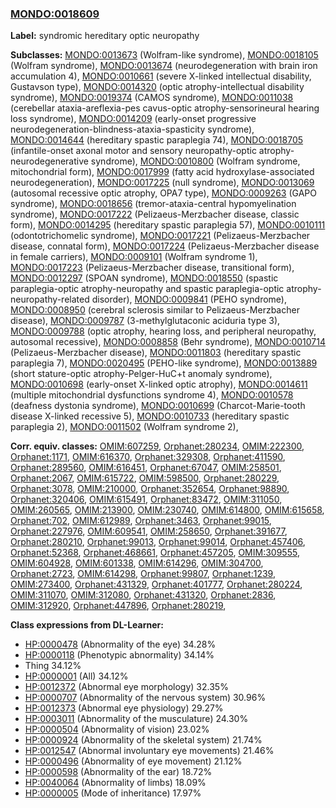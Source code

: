 
### [MONDO:0018609](http://purl.obolibrary.org/obo/MONDO_0018609)
**Label:** syndromic hereditary optic neuropathy

**Subclasses:** [MONDO:0013673](http://purl.obolibrary.org/obo/MONDO_0013673) (Wolfram-like syndrome), [MONDO:0018105](http://purl.obolibrary.org/obo/MONDO_0018105) (Wolfram syndrome), [MONDO:0013674](http://purl.obolibrary.org/obo/MONDO_0013674) (neurodegeneration with brain iron accumulation 4), [MONDO:0010661](http://purl.obolibrary.org/obo/MONDO_0010661) (severe X-linked intellectual disability, Gustavson type), [MONDO:0014320](http://purl.obolibrary.org/obo/MONDO_0014320) (optic atrophy-intellectual disability syndrome), [MONDO:0019374](http://purl.obolibrary.org/obo/MONDO_0019374) (CAMOS syndrome), [MONDO:0011038](http://purl.obolibrary.org/obo/MONDO_0011038) (cerebellar ataxia-areflexia-pes cavus-optic atrophy-sensorineural hearing loss syndrome), [MONDO:0014209](http://purl.obolibrary.org/obo/MONDO_0014209) (early-onset progressive neurodegeneration-blindness-ataxia-spasticity syndrome), [MONDO:0014644](http://purl.obolibrary.org/obo/MONDO_0014644) (hereditary spastic paraplegia 74), [MONDO:0018705](http://purl.obolibrary.org/obo/MONDO_0018705) (infantile-onset axonal motor and sensory neuropathy-optic atrophy-neurodegenerative syndrome), [MONDO:0010800](http://purl.obolibrary.org/obo/MONDO_0010800) (Wolfram syndrome, mitochondrial form), [MONDO:0017999](http://purl.obolibrary.org/obo/MONDO_0017999) (fatty acid hydroxylase-associated neurodegeneration), [MONDO:0017225](http://purl.obolibrary.org/obo/MONDO_0017225) (null syndrome), [MONDO:0013069](http://purl.obolibrary.org/obo/MONDO_0013069) (autosomal recessive optic atrophy, OPA7 type), [MONDO:0009263](http://purl.obolibrary.org/obo/MONDO_0009263) (GAPO syndrome), [MONDO:0018656](http://purl.obolibrary.org/obo/MONDO_0018656) (tremor-ataxia-central hypomyelination syndrome), [MONDO:0017222](http://purl.obolibrary.org/obo/MONDO_0017222) (Pelizaeus-Merzbacher disease, classic form), [MONDO:0014295](http://purl.obolibrary.org/obo/MONDO_0014295) (hereditary spastic paraplegia 57), [MONDO:0010111](http://purl.obolibrary.org/obo/MONDO_0010111) (odontotrichomelic syndrome), [MONDO:0017221](http://purl.obolibrary.org/obo/MONDO_0017221) (Pelizaeus-Merzbacher disease, connatal form), [MONDO:0017224](http://purl.obolibrary.org/obo/MONDO_0017224) (Pelizaeus-Merzbacher disease in female carriers), [MONDO:0009101](http://purl.obolibrary.org/obo/MONDO_0009101) (Wolfram syndrome 1), [MONDO:0017223](http://purl.obolibrary.org/obo/MONDO_0017223) (Pelizaeus-Merzbacher disease, transitional form), [MONDO:0012297](http://purl.obolibrary.org/obo/MONDO_0012297) (SPOAN syndrome), [MONDO:0018550](http://purl.obolibrary.org/obo/MONDO_0018550) (spastic paraplegia-optic atrophy-neuropathy and spastic paraplegia-optic atrophy-neuropathy-related disorder), [MONDO:0009841](http://purl.obolibrary.org/obo/MONDO_0009841) (PEHO syndrome), [MONDO:0008950](http://purl.obolibrary.org/obo/MONDO_0008950) (cerebral sclerosis similar to Pelizaeus-Merzbacher disease), [MONDO:0009787](http://purl.obolibrary.org/obo/MONDO_0009787) (3-methylglutaconic aciduria type 3), [MONDO:0009788](http://purl.obolibrary.org/obo/MONDO_0009788) (optic atrophy, hearing loss, and peripheral neuropathy, autosomal recessive), [MONDO:0008858](http://purl.obolibrary.org/obo/MONDO_0008858) (Behr syndrome), [MONDO:0010714](http://purl.obolibrary.org/obo/MONDO_0010714) (Pelizaeus-Merzbacher disease), [MONDO:0011803](http://purl.obolibrary.org/obo/MONDO_0011803) (hereditary spastic paraplegia 7), [MONDO:0020495](http://purl.obolibrary.org/obo/MONDO_0020495) (PEHO-like syndrome), [MONDO:0013889](http://purl.obolibrary.org/obo/MONDO_0013889) (short stature-optic atrophy-Pelger-HuC+t anomaly syndrome), [MONDO:0010698](http://purl.obolibrary.org/obo/MONDO_0010698) (early-onset X-linked optic atrophy), [MONDO:0014611](http://purl.obolibrary.org/obo/MONDO_0014611) (multiple mitochondrial dysfunctions syndrome 4), [MONDO:0010578](http://purl.obolibrary.org/obo/MONDO_0010578) (deafness dystonia syndrome), [MONDO:0010699](http://purl.obolibrary.org/obo/MONDO_0010699) (Charcot-Marie-tooth disease X-linked recessive 5), [MONDO:0010733](http://purl.obolibrary.org/obo/MONDO_0010733) (hereditary spastic paraplegia 2), [MONDO:0011502](http://purl.obolibrary.org/obo/MONDO_0011502) (Wolfram syndrome 2), 

**Corr. equiv. classes:** [OMIM:607259](http://purl.obolibrary.org/obo/OMIM_607259), [Orphanet:280234](http://www.orpha.net/ORDO/Orphanet_280234), [OMIM:222300](http://purl.obolibrary.org/obo/OMIM_222300), [Orphanet:1171](http://www.orpha.net/ORDO/Orphanet_1171), [OMIM:616370](http://purl.obolibrary.org/obo/OMIM_616370), [Orphanet:329308](http://www.orpha.net/ORDO/Orphanet_329308), [Orphanet:411590](http://www.orpha.net/ORDO/Orphanet_411590), [Orphanet:289560](http://www.orpha.net/ORDO/Orphanet_289560), [OMIM:616451](http://purl.obolibrary.org/obo/OMIM_616451), [Orphanet:67047](http://www.orpha.net/ORDO/Orphanet_67047), [OMIM:258501](http://purl.obolibrary.org/obo/OMIM_258501), [Orphanet:2067](http://www.orpha.net/ORDO/Orphanet_2067), [OMIM:615722](http://purl.obolibrary.org/obo/OMIM_615722), [OMIM:598500](http://purl.obolibrary.org/obo/OMIM_598500), [Orphanet:280229](http://www.orpha.net/ORDO/Orphanet_280229), [Orphanet:3078](http://www.orpha.net/ORDO/Orphanet_3078), [OMIM:210000](http://purl.obolibrary.org/obo/OMIM_210000), [Orphanet:352654](http://www.orpha.net/ORDO/Orphanet_352654), [Orphanet:98890](http://www.orpha.net/ORDO/Orphanet_98890), [Orphanet:320406](http://www.orpha.net/ORDO/Orphanet_320406), [OMIM:615491](http://purl.obolibrary.org/obo/OMIM_615491), [Orphanet:83472](http://www.orpha.net/ORDO/Orphanet_83472), [OMIM:311050](http://purl.obolibrary.org/obo/OMIM_311050), [OMIM:260565](http://purl.obolibrary.org/obo/OMIM_260565), [OMIM:213900](http://purl.obolibrary.org/obo/OMIM_213900), [OMIM:230740](http://purl.obolibrary.org/obo/OMIM_230740), [OMIM:614800](http://purl.obolibrary.org/obo/OMIM_614800), [OMIM:615658](http://purl.obolibrary.org/obo/OMIM_615658), [Orphanet:702](http://www.orpha.net/ORDO/Orphanet_702), [OMIM:612989](http://purl.obolibrary.org/obo/OMIM_612989), [Orphanet:3463](http://www.orpha.net/ORDO/Orphanet_3463), [Orphanet:99015](http://www.orpha.net/ORDO/Orphanet_99015), [Orphanet:227976](http://www.orpha.net/ORDO/Orphanet_227976), [OMIM:609541](http://purl.obolibrary.org/obo/OMIM_609541), [OMIM:258650](http://purl.obolibrary.org/obo/OMIM_258650), [Orphanet:391677](http://www.orpha.net/ORDO/Orphanet_391677), [Orphanet:280210](http://www.orpha.net/ORDO/Orphanet_280210), [Orphanet:99013](http://www.orpha.net/ORDO/Orphanet_99013), [Orphanet:99014](http://www.orpha.net/ORDO/Orphanet_99014), [Orphanet:457406](http://www.orpha.net/ORDO/Orphanet_457406), [Orphanet:52368](http://www.orpha.net/ORDO/Orphanet_52368), [Orphanet:468661](http://www.orpha.net/ORDO/Orphanet_468661), [Orphanet:457205](http://www.orpha.net/ORDO/Orphanet_457205), [OMIM:309555](http://purl.obolibrary.org/obo/OMIM_309555), [OMIM:604928](http://purl.obolibrary.org/obo/OMIM_604928), [OMIM:601338](http://purl.obolibrary.org/obo/OMIM_601338), [OMIM:614296](http://purl.obolibrary.org/obo/OMIM_614296), [OMIM:304700](http://purl.obolibrary.org/obo/OMIM_304700), [Orphanet:2723](http://www.orpha.net/ORDO/Orphanet_2723), [OMIM:614298](http://purl.obolibrary.org/obo/OMIM_614298), [Orphanet:99807](http://www.orpha.net/ORDO/Orphanet_99807), [Orphanet:1239](http://www.orpha.net/ORDO/Orphanet_1239), [OMIM:273400](http://purl.obolibrary.org/obo/OMIM_273400), [Orphanet:431329](http://www.orpha.net/ORDO/Orphanet_431329), [Orphanet:401777](http://www.orpha.net/ORDO/Orphanet_401777), [Orphanet:280224](http://www.orpha.net/ORDO/Orphanet_280224), [OMIM:311070](http://purl.obolibrary.org/obo/OMIM_311070), [OMIM:312080](http://purl.obolibrary.org/obo/OMIM_312080), [Orphanet:431320](http://www.orpha.net/ORDO/Orphanet_431320), [Orphanet:2836](http://www.orpha.net/ORDO/Orphanet_2836), [OMIM:312920](http://purl.obolibrary.org/obo/OMIM_312920), [Orphanet:447896](http://www.orpha.net/ORDO/Orphanet_447896), [Orphanet:280219](http://www.orpha.net/ORDO/Orphanet_280219), 

**Class expressions from DL-Learner:**

- [HP:0000478](http://purl.obolibrary.org/obo/HP_0000478) (Abnormality of the eye) 34.28%
- [HP:0000118](http://purl.obolibrary.org/obo/HP_0000118) (Phenotypic abnormality) 34.14%
- Thing 34.12%
- [HP:0000001](http://purl.obolibrary.org/obo/HP_0000001) (All) 34.12%
- [HP:0012372](http://purl.obolibrary.org/obo/HP_0012372) (Abnormal eye morphology) 32.35%
- [HP:0000707](http://purl.obolibrary.org/obo/HP_0000707) (Abnormality of the nervous system) 30.96%
- [HP:0012373](http://purl.obolibrary.org/obo/HP_0012373) (Abnormal eye physiology) 29.27%
- [HP:0003011](http://purl.obolibrary.org/obo/HP_0003011) (Abnormality of the musculature) 24.30%
- [HP:0000504](http://purl.obolibrary.org/obo/HP_0000504) (Abnormality of vision) 23.02%
- [HP:0000924](http://purl.obolibrary.org/obo/HP_0000924) (Abnormality of the skeletal system) 21.74%
- [HP:0012547](http://purl.obolibrary.org/obo/HP_0012547) (Abnormal involuntary eye movements) 21.46%
- [HP:0000496](http://purl.obolibrary.org/obo/HP_0000496) (Abnormality of eye movement) 21.12%
- [HP:0000598](http://purl.obolibrary.org/obo/HP_0000598) (Abnormality of the ear) 18.72%
- [HP:0040064](http://purl.obolibrary.org/obo/HP_0040064) (Abnormality of limbs) 18.09%
- [HP:0000005](http://purl.obolibrary.org/obo/HP_0000005) (Mode of inheritance) 17.97%


